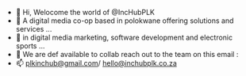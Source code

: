 - 👋 Hi, Welocome the world of @IncHubPLK
- 👀 A digital media co-op based in polokwane offering solutions and services ...
- 🌱 in digital media marketing, software development and electronic sports ...
- 💞️ We are def available to collab reach out to the team on this email :
- 📫 plkinchub@gmail.com/ hello@inchubplk.co.za

<!---
IncHubPLK/IncHubPLK is a ✨ special ✨ repository because its `README.md` (this file) appears on your GitHub profile.
You can click the Preview link to take a look at your changes.
--->
